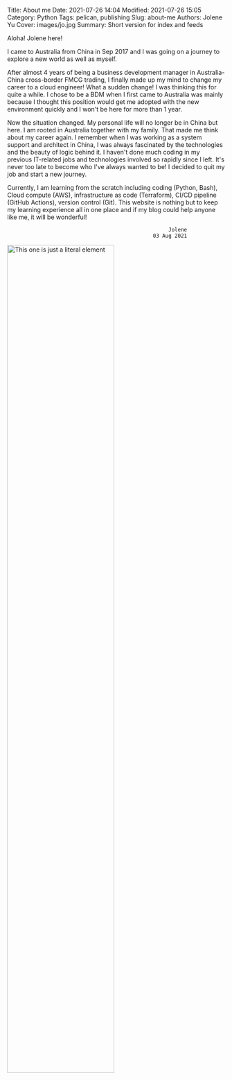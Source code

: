 Title: About me
Date: 2021-07-26 14:04
Modified: 2021-07-26 15:05
Category: Python
Tags: pelican, publishing
Slug: about-me
Authors: Jolene Yu
Cover: images/jo.jpg
Summary: Short version for index and feeds

Aloha! Jolene here!

I came to Australia from China in Sep 2017 and I was going on a journey to explore a new world as well as myself.

After almost 4 years of being a business development manager in Australia-China cross-border FMCG trading, I finally made up my mind to change my career to a cloud engineer! What a sudden change! I was thinking this for quite a while. I chose to be a BDM when I first came to Australia was mainly because I thought this position would get me adopted with the new environment quickly and I won't be here for more than 1 year.

Now the situation changed. My personal life will no longer be in China but here. I am rooted in Australia together with my family. That made me think about my career again. I remember when I was working as a system support and architect in China, I was always fascinated by the technologies and the beauty of logic behind it. I haven't done much coding in my previous IT-related jobs and technologies involved so rapidly since I left. It's never too late to become who I've always wanted to be! I decided to quit my job and start a new journey.

Currently, I am learning from the scratch including coding (Python, Bash), Cloud compute (AWS), infrastructure as code (Terraform), CI/CD pipeline (GitHub Actions), version control (Git). This website is nothing but to keep my learning experience all in one place and if my blog could help anyone like me, it will be wonderful!

                                                        Jolene
                                                   03 Aug 2021


<img alt="This one is just a literal element" src="{static}/images/jo.jpg" data-action="zoom" width="70%">


